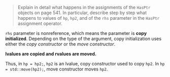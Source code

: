 > Explain in detail what happens in the assignments of the `HasPtr` objects on
> page 541. In particular, describe step by step what happens to values of
> `hp`, `hp2`, and of the `rhs` parameter in the `HasPtr` assignment operator.

`rhs` parameter is nonreference, which means the parameter is **copy
initialized**. Depending on the type of the argument, copy initialization uses
either the *copy constructor* or the *move constructor*.

**lvalues are copied and rvalues are moved.**

Thus, in `hp = hp2;`, `hp2` is an lvalue, copy constructor used to copy `hp2`. In `hp = std::move(hp2);`, move constructor moves `hp2`.
